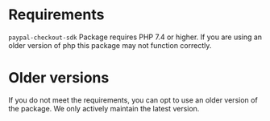 # Requirements

`paypal-checkout-sdk` Package requires PHP 7.4 or higher. If you are using an older version of php this package may not
function correctly.

# Older versions

If you do not meet the requirements, you can opt to use an older version of the package. We only actively maintain the
latest version.
